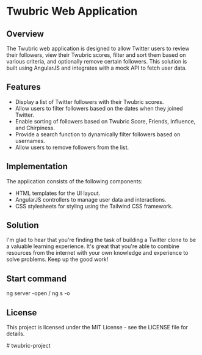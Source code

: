 # Twubric Web Application

## Overview
The Twubric web application is designed to allow Twitter users to review their followers, view their Twubric scores, filter and sort them based on various criteria, and optionally remove certain followers. This solution is built using AngularJS and integrates with a mock API to fetch user data.

## Features
- Display a list of Twitter followers with their Twubric scores.
- Allow users to filter followers based on the dates when they joined Twitter.
- Enable sorting of followers based on Twubric Score, Friends, Influence, and Chirpiness.
- Provide a search function to dynamically filter followers based on usernames.
- Allow users to remove followers from the list.

## Implementation
The application consists of the following components:
- HTML templates for the UI layout.
- AngularJS controllers to manage user data and interactions.
- CSS stylesheets for styling using the Tailwind CSS framework.

## Solution 
I'm glad to hear that you're finding the task of building a Twitter clone to be a valuable learning experience. It's great that you're able to combine resources from the internet with your own knowledge and experience to solve problems. Keep up the good work!


## Start command
ng server -open / ng s -o

## License
This project is licensed under the MIT License - see the LICENSE file for details.

#   t w u b r i c - p r o j e c t  
 